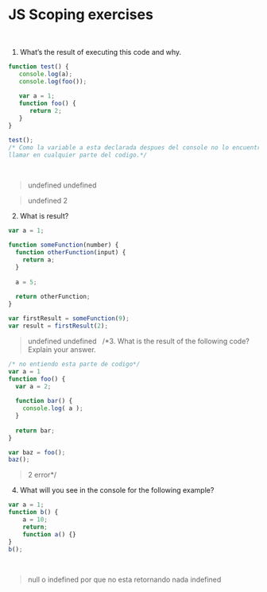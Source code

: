 # JS Scoping exercises
​
1. What’s the result of executing this code and why.
  ```js
  function test() {
     console.log(a);
     console.log(foo());
     
     var a = 1;
     function foo() {
        return 2;
     }
  }
  
  test();
  /* Como la variable a esta declarada despues del console no lo encuentra y nos dice que esta definida y pense que pasaria lo mismo con la funcion, pero las funciones las puedes mandar a 
  llamar en cualquier parte del codigo.*/
  ```
​
> undefined
> undefined

> undefined
> 2
​
​
2. What is result?
  ```js
  var a = 1; 
  
  function someFunction(number) {
    function otherFunction(input) {
      return a;
    }
    
    a = 5;
    
    return otherFunction;
  }
  
  var firstResult = someFunction(9);
  var result = firstResult(2);
  ```
> undefined
> undefined
​
​
/*3. What is the result of the following code? Explain your answer.
  ```js
  /* no entiendo esta parte de codigo*/
  var a = 1
  function foo() {
    var a = 2;
​
    function bar() {
      console.log( a );
    }
​
    return bar;
  }
  
  var baz = foo();
  baz();
  ``` 
> 2
> error*/
​
​
​
4. What will you see in the console for the following example?
  ```js
  var a = 1; 
  function b() { 
      a = 10; 
      return; 
      function a() {} 
  } 
  b(); 
  ```
​
> null o indefined por que no esta retornando nada
> indefined